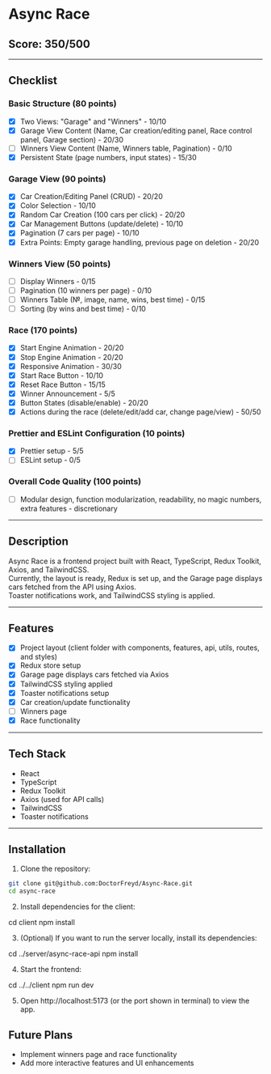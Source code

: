 # Async Race

## Score: 350/500

---

## Checklist

### Basic Structure (80 points)

- [x] Two Views: "Garage" and "Winners" - 10/10
- [x] Garage View Content (Name, Car creation/editing panel, Race control panel, Garage section) - 20/30
- [ ] Winners View Content (Name, Winners table, Pagination) - 0/10
- [x] Persistent State (page numbers, input states) - 15/30

### Garage View (90 points)

- [x] Car Creation/Editing Panel (CRUD) - 20/20
- [x] Color Selection - 10/10
- [x] Random Car Creation (100 cars per click) - 20/20
- [x] Car Management Buttons (update/delete) - 10/10
- [x] Pagination (7 cars per page) - 10/10
- [x] Extra Points: Empty garage handling, previous page on deletion - 20/20

### Winners View (50 points)

- [ ] Display Winners - 0/15
- [ ] Pagination (10 winners per page) - 0/10
- [ ] Winners Table (№, image, name, wins, best time) - 0/15
- [ ] Sorting (by wins and best time) - 0/10

### Race (170 points)

- [x] Start Engine Animation - 20/20
- [x] Stop Engine Animation - 20/20
- [x] Responsive Animation - 30/30
- [x] Start Race Button - 10/10
- [x] Reset Race Button - 15/15
- [x] Winner Announcement - 5/5
- [x] Button States (disable/enable) - 20/20
- [x] Actions during the race (delete/edit/add car, change page/view) - 50/50

### Prettier and ESLint Configuration (10 points)

- [x] Prettier setup - 5/5
- [ ] ESLint setup - 0/5

### Overall Code Quality (100 points)

- [ ] Modular design, function modularization, readability, no magic numbers, extra features - discretionary

---

## Description

Async Race is a frontend project built with React, TypeScript, Redux Toolkit, Axios, and TailwindCSS.  
Currently, the layout is ready, Redux is set up, and the Garage page displays cars fetched from the API using Axios.  
Toaster notifications work, and TailwindCSS styling is applied.

---

## Features

- [x] Project layout (client folder with components, features, api, utils, routes, and styles)
- [x] Redux store setup
- [x] Garage page displays cars fetched via Axios
- [x] TailwindCSS styling applied
- [x] Toaster notifications setup
- [x] Car creation/update functionality
- [ ] Winners page
- [x] Race functionality

---

## Tech Stack

- React
- TypeScript
- Redux Toolkit
- Axios (used for API calls)
- TailwindCSS
- Toaster notifications

---

## Installation

1. Clone the repository:

```bash
git clone git@github.com:DoctorFreyd/Async-Race.git
cd async-race
```

2. Install dependencies for the client:

cd client
npm install

3. (Optional) If you want to run the server locally, install its dependencies:

cd ../server/async-race-api
npm install

4. Start the frontend:

cd ../../client
npm run dev

5. Open http://localhost:5173 (or the port shown in terminal) to view the app.

## Future Plans

- Implement winners page and race functionality
- Add more interactive features and UI enhancements
